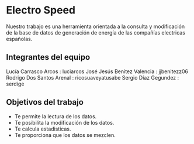 # Electro Speed

Nuestro trabajo es una herramienta orientada 
a la consulta y modificación de la base de datos 
de generación de energía de las compañías electricas españolas.

## Integrantes del equipo

Lucía Carrasco Arcos : luciarcos
José Jesús Benitez Valencia : jjbenitezz06
Rodrigo Dos Santos Arenal : ricosuaveyatusabe
Sergio Díaz Gegundez : serdige

## Objetivos del trabajo

- Te permite la lectura de los datos.
- Te posibilita la modificación de los datos.
- Te calcula estadisticas.
- Te proporciona que los datos se mezclen.
